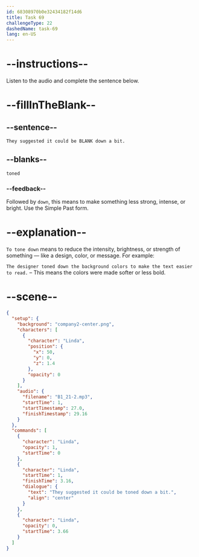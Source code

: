 ```yaml
---
id: 68308970b0e32434182f14d6
title: Task 69
challengeType: 22
dashedName: task-69
lang: en-US
---
```


<!-- (Audio) Linda: They suggested it could be toned down a bit. -->

# --instructions--

Listen to the audio and complete the sentence below.

# --fillInTheBlank--

## --sentence--

`They suggested it could be BLANK down a bit.`

## --blanks--

`toned`

### --feedback--

Followed by `down`, this means to make something less strong, intense, or bright. Use the Simple Past form.

# --explanation--

`To tone down` means to reduce the intensity, brightness, or strength of something — like a design, color, or message. For example:

`The designer toned down the background colors to make the text easier to read.` – This means the colors were made softer or less bold.

# --scene--

```json
{
  "setup": {
    "background": "company2-center.png",
    "characters": [
      {
        "character": "Linda",
        "position": {
          "x": 50,
          "y": 0,
          "z": 1.4
        },
        "opacity": 0
      }
    ],
    "audio": {
      "filename": "B1_21-2.mp3",
      "startTime": 1,
      "startTimestamp": 27.0,
      "finishTimestamp": 29.16
    }
  },
  "commands": [
    {
      "character": "Linda",
      "opacity": 1,
      "startTime": 0
    },
    {
      "character": "Linda",
      "startTime": 1,
      "finishTime": 3.16,
      "dialogue": {
        "text": "They suggested it could be toned down a bit.",
        "align": "center"
      }
    },
    {
      "character": "Linda",
      "opacity": 0,
      "startTime": 3.66
    }
  ]
}
```
